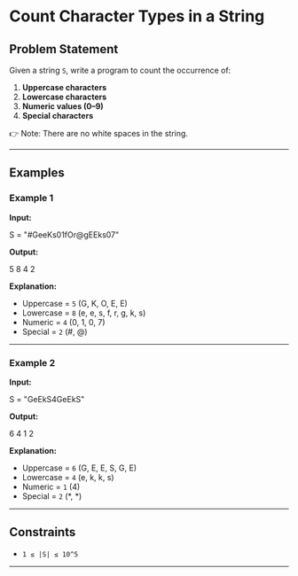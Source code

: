 # Count Character Types in a String

## Problem Statement  
Given a string `S`, write a program to count the occurrence of:  
1. **Uppercase characters**  
2. **Lowercase characters**  
3. **Numeric values (0–9)**  
4. **Special characters**  

👉 Note: There are no white spaces in the string.  

---

## Examples  

### Example 1
**Input:**  

S = "#GeeKs01fOr@gEEks07"


**Output:**  

5
8
4
2


**Explanation:**  
- Uppercase = `5` (G, K, O, E, E)  
- Lowercase = `8` (e, e, s, f, r, g, k, s)  
- Numeric = `4` (0, 1, 0, 7)  
- Special = `2` (#, @)  

---

### Example 2
**Input:**  

S = "GeEkS4GeEkS"


**Output:**  

6
4
1
2


**Explanation:**  
- Uppercase = `6` (G, E, E, S, G, E)  
- Lowercase = `4` (e, k, k, s)  
- Numeric = `1` (4)  
- Special = `2` (*, *)  

---

## Constraints
- `1 ≤ |S| ≤ 10^5`  

---
